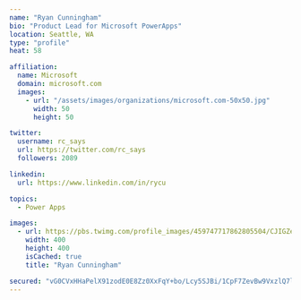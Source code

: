 ```yaml
---
name: "Ryan Cunningham"
bio: "Product Lead for Microsoft PowerApps"
location: Seattle, WA
type: "profile"
heat: 58

affiliation:
  name: Microsoft
  domain: microsoft.com
  images:
    - url: "/assets/images/organizations/microsoft.com-50x50.jpg"
      width: 50
      height: 50

twitter:
  username: rc_says
  url: https://twitter.com/rc_says
  followers: 2089

linkedin:
  url: https://www.linkedin.com/in/rycu

topics:
  - Power Apps

images:
  - url: https://pbs.twimg.com/profile_images/459747717862805504/CJIGZejd_400x400.png
    width: 400
    height: 400
    isCached: true
    title: "Ryan Cunningham"

secured: "vG0CVxHHaPelX91zodE0E8Zz0XxFqY+bo/Lcy5SJBi/1CpF7ZevBw9VxzlQ7lnXo9f7k5Zj2gqJC6eVV45uBTpanUEwCqyjYcBg1CCHBNcIjG6BZhHmNZsn/kfHQ15YpgGpqtqQJ5MmBM0leNCVdLCHLfDxS4LtkFm1jtfEe9xXtk3Z/xgM46Q9SuueUfI8MOvo8kieyeSs1EvmZs91+TA/pO6ztnAdkAaN5vOSJSm6WN7GKxznemFTtNV0DRbpxut8L4BHWyq0zk3iyJOF/prQjYKtszP80eT5wZ31WLLL/4bsVsect0Sy2UWYFZWu56Bpr0G44WG3z8BU9xiVnAqa2Qd1T/nigFGdFTL9BLwv05ira9MH0+CFjy8oOljEOphVDazJ7x7hmXSeb/hIwLNF1kaIInf7+gUOZtt01Q40=;nE5Rwx9iyH/esWYu1VLkfw=="
---
```



